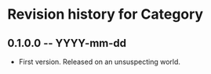 # Revision history for Category

## 0.1.0.0 -- YYYY-mm-dd

* First version. Released on an unsuspecting world.
